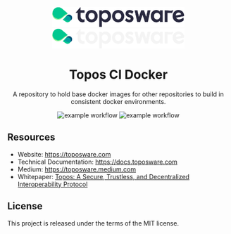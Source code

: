<div id="top"></div>
<!-- PROJECT LOGO -->
<br />
<div align="center">

  <img src="./.github/assets/logo.png#gh-light-mode-only" alt="Logo" width="300">
  <img src="./.github/assets/logo_dark.png#gh-dark-mode-only" alt="Logo" width="300">

  <h1>Topos CI Docker</h1>
  
  <p>
    A repository to hold base docker images for other repositories to build in consistent docker environments.
  </p>
  
  ![example workflow](https://github.com/toposware/topos-ci-docker/actions/workflows/rust_builder.yml/badge.svg)
  ![example workflow](https://github.com/toposware/topos-ci-docker/actions/workflows/k8s_e2e.yml/badge.svg)
</div>

## Resources

- Website: https://toposware.com
- Technical Documentation: https://docs.toposware.com
- Medium: https://toposware.medium.com
- Whitepaper: [Topos: A Secure, Trustless, and Decentralized
  Interoperability Protocol](https://arxiv.org/pdf/2206.03481.pdf)

## License

This project is released under the terms of the MIT license.

